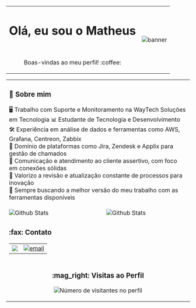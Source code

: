 <div>
  <table>
    <td>
      <h1><b>Olá, eu sou o Matheus</b></h1><br>
      <p align="center">Boas-vindas ao meu perfil! :coffee: </p>
    </td>
    <td>
     <img src="https://media2.giphy.com/media/v1.Y2lkPTc5MGI3NjExMzJ1YjViOThlZWRjOG80amdubWk4M2pxb3d2N3gyc3hnN3h6d24yYiZlcD12MV9pbnRlcm5hbF9naWZfYnlfaWQmY3Q9Zw/maNB0qAiRVAty/giphy.gif" alt="banner"/> 
    </td>
  </table> 
  <table>
    <td colspan="2">
        <!-- Quadro personalizado para o perfil -->
        <div align="left" >
          <h3><b>🌟 Sobre mim</b></h3>
          <p align="left">
            🖥️ Trabalho com Suporte e Monitoramento na WayTech Soluções em Tecnologia
            📊 Estudante de Tecnologia e Desenvolvimento<br>
            🛠️ Experiência em análise de dados e ferramentas como AWS, Grafana, Centreon, Zabbix<br>
            💬 Domínio de plataformas como Jira, Zendesk e Applix para gestão de chamados<br>
            🔄 Comunicação e atendimento ao cliente assertivo, com foco em conexões sólidas<br>
            🚀 Valorizo a revisão e atualização constante de processos para inovação<br>
            📌 Sempre buscando a melhor versão do meu trabalho com as ferramentas disponíveis<br>
          </p>
        </div>
      </td>
    <tr>
      <tr>
      <td>
        <img
          align="left"
          src="https://github-readme-stats.vercel.app/api?username=Gateiro&theme=dark&hide_border=false&include_all_commits=true"
          alt="Github Stats"
        />
      </td>
      <td>
        <img
          align="left"
          src="https://github-readme-stats.vercel.app/api/top-langs/?username=Gateiro&theme=dark&hide_border=false&include_all_commits=true&count_private=true&layout=compact"
          alt="Github Stats"
        />
      </td>
    </tr>
    </tr>
    <tr>
      <td>
        <div align = "left">
          <h3><b>:fax: Contato</b></h3>
          <table>
           <td>
            <a href = "https://www.linkedin.com/in/matheus-rodrigues-vieira/">
              <img src = "https://img.shields.io/badge/LinkedIn-0077B5?style=for-the-badge&logo=linkedin&logoColor=white">
            </a>
           </td> 
           <td>
             <a href="mailto:matheus.rodriguesvieira@outlook.com">
               <img src="https://img.shields.io/badge/Microsoft_Outlook-0078D4?style=for-the-badge&logo=microsoft-outlook&logoColor=white" title="email"/>
             </a>
           </td>
          </table>
        </div>
      </td>
    </tr>
    <tr>
      <td colspan="2" align="center">
        <h3><b> :mag_right: Visitas ao Perfil</b></h3>
        <p>
          <img
            src="https://profile-counter.glitch.me/Gateiro/count.svg"
            alt="Número de visitantes no perfil"
          />
        </p>
      </td>
    </tr>
  </table>
</div>
